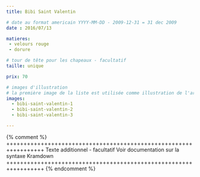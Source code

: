 ```yaml
---
title: Bibi Saint Valentin

# date au format americain YYYY-MM-DD - 2009-12-31 = 31 dec 2009
date : 2016/07/13

matieres:
 - velours rouge
 - dorure

# tour de tête pour les chapeaux - facultatif
taille: unique

prix: 70

# images d'illustration
# la première image de la liste est utilisée comme illustration de l'article dans les pages de listing.
images:
  - bibi-saint-valentin-1
  - bibi-saint-valentin-2
  - bibi-saint-valentin-3

---
```

{% comment %} +++++++++++++++++++++++++++++++++++++++++++++++++++++++++++++++++
              Texte additionnel - facultatif
              Voir documentation sur la syntaxe Kramdown
+++++++++++++++++++++++++++++++++++++++++++++++++++++++++++++++++ {% endcomment %}
